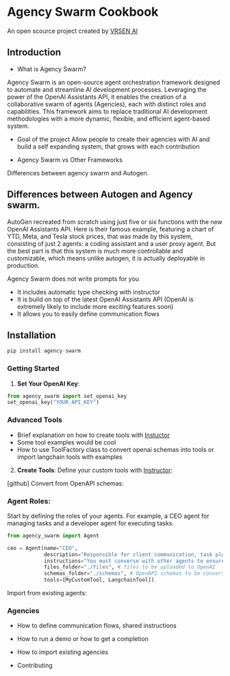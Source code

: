 # Agency Swarm Cookbook

An open scource project created by [VRSEN AI](https://www.vrsen.ai/)


## Introduction

- What is Agency Swarm?

Agency Swarm is an open-source agent orchestration framework designed to automate and streamline AI development processes. Leveraging the power of the OpenAI Assistants API, it enables the creation of a collaborative swarm of agents (Agencies), each with distinct roles and capabilities. This framework aims to replace traditional AI development methodologies with a more dynamic, flexible, and efficient agent-based system.

- Goal of the project
Allow people to create their agencies with AI and build a self expanding system, that grows with each contribution

- Agency Swarm vs Other Frameworks

Differences between agency swarm and Autogen.

## Differences between Autogen and Agency swarm.

AutoGen recreated from scratch using just five or six functions with the new OpenAI Assistants API. Here is their famous example, featuring a chart of YTD, Meta, and Tesla stock prices, that was made by this system, consisting of just 2 agents: a coding assistant and a user proxy agent. But the best part is that this system is much more controllable and customizable, which means unlike autogen, it is actually deployable in production.

Agency Swarm does not write prompts for you
- It includes automatic type checking with instructor
- It is build on top of the latest OpenAI Assistants API (OpenAI is extremely likely to include more exciting features soon)
- It allows you to easily define communication flows


## Installation

```python
pip install agency-swarm
```

### Getting Started

1. **Set Your OpenAI Key**:

```python
from agency_swarm import set_openai_key
set_openai_key("YOUR_API_KEY")
```

### Advanced Tools

- Brief explanation on how to create tools with [Instuctor](https://github.com/jxnl/instructor)
- Some tool examples would be cool
- How to use ToolFactory class to convert openai schemas into tools or import langchain tools with examples

2. **Create Tools**: Define your custom tools with [Instructor](https://github.com/jxnl/instructor):

[github]
Convert from OpenAPI schemas:

### Agent Roles:

Start by defining the roles of your agents. For example, a CEO agent for managing tasks and a developer agent for executing tasks.

```py 
from agency_swarm import Agent

ceo = Agent(name="CEO",
            description="Responsible for client communication, task planning and management.",
            instructions="You must converse with other agents to ensure complete task execution.", # can be a file like ./instructions.md
            files_folder="./files", # files to be uploaded to OpenAI
            schemas_folder="./schemas", # OpenAPI schemas to be converted into tools
            tools=[MyCustomTool, LangchainTool])
```

Import from existing agents:

### Agencies

- How to define communication flows, shared instructions
- How to run a demo or how to get a completion
- How to import existing agencies

- Contributing
